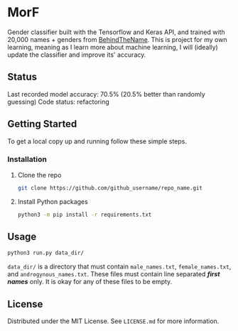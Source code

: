 # MorF
Gender classifier built with the Tensorflow and Keras API, and trained with 20,000 names + genders from [BehindTheName](https://www.behindthename.com/).
This is project for my own learning, meaning as I learn more about machine learning, I will (ideally) update the classifier and improve its' accuracy.

<!-- Status indicators -->
## Status
Last recorded model accuracy: 70.5% (20.5% better than randomly guessing)
Code status: refactoring


<!-- GETTING STARTED -->
## Getting Started

To get a local copy up and running follow these simple steps.

### Installation

1. Clone the repo
   ```sh
   git clone https://github.com/github_username/repo_name.git
   ```
2. Install Python packages
   ```sh
   python3 -m pip install -r requirements.txt
   ```

<!-- USAGE EXAMPLES -->
## Usage

```sh
python3 run.py data_dir/
```
`data_dir/` is a directory that must contain `male_names.txt`, `female_names.txt`, and `androgynous_names.txt`. These files must contain line separated ***first names*** only. It is okay for any of these files to be empty.


<!-- LICENSE -->
## License

Distributed under the MIT License. See `LICENSE.md` for more information.

